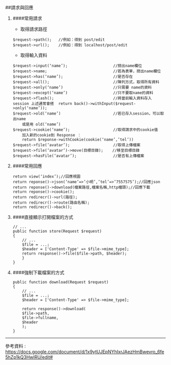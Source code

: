##請求與回應
1. ####常用請求
    * 取得請求路徑
    >
    ````
    $request->path();   //例如：得到 post/edit
    $request->url();    //例如：得到 localhost/post/edit
    ````    
    
    * 取得輸入資料
    > 
    ````
    $request->input(‘name’);                    //撈出name欄位
    $request->name;                             //若為表單，撈出name欄位
    $request->has(‘name’);                      //是否存在
    $request->all();                            //陣列方式，取得所有資料
    $request->only(‘name’)                      //只需要 name的資料
    $request->except(‘name’)                    //只不要取name的資料
    $request->flash();                          //將當前輸入資料存入session 上述通常會搭  return back()->withInput($request->only(‘name’));
    $request->old(‘name’)                       //若已存入session，可以取出name
        或是用 old(‘name’)
    $request->cookie(‘name’);                   //取得請求中的cookie值
        加入新的cookie到 Response ： 
        return $reponse->withCookie(cookie(‘name’,’tel’))
    $request->file(‘avatar’);                   //取得上傳檔案
    $request->file(‘avatar’)->move(目標目錄);    //移至目標目錄
    $request->hasFile(‘avatar’);                //是否有上傳檔案
    ````
    
2. ####常用回應
    ````
    return view(‘index’);//回應視圖
    return reponse()->json(‘name’=>’小明’,’tel’=>’7557575’);//回應json
    return reponse()->download(檔案路徑,檔案名稱,http檔頭);//回應下載
    return reponse()->cookie();
    return redirecr()->url(路徑);
    return redirecr()->route(路由名稱);
    return redirecr()->back();
    ````    
    
3. ####直接顯示打開檔案的方式
    ````
    // ...
    public function store(Request $request)
    {
        // ...
        $file = ...;
        $header = ['Content-Type' => $file->mime_type];
        return response()->file($file->path, $header);
        }
    }
    ````
    
4. ####強制下載檔案的方式
    ````
    public function download(Request $request)
    {
        // ...
        $file = ...;
        $header = ['Content-Type' => $file->mime_type];

        return response()->download(
        $file->path,
        $file->fullname,
        $header
        );
    }
    ````    
        
 - - -
參考資料 : https://docs.google.com/document/d/1x9ytUJEpNYhIxrJAezHmBwevro_6fe5hZp1kQ3HwIRU/edit#
    
    

    
    